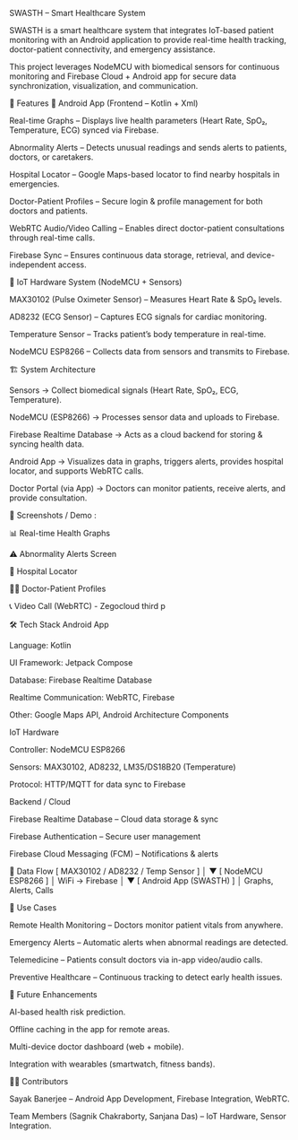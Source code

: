 SWASTH – Smart Healthcare System

SWASTH is a smart healthcare system that integrates IoT-based patient monitoring with an Android application to provide real-time health tracking, doctor-patient connectivity, and emergency assistance.

This project leverages NodeMCU with biomedical sensors for continuous monitoring and Firebase Cloud + Android app for secure data synchronization, visualization, and communication.

🚀 Features
📱 Android App (Frontend – Kotlin + Xml)

Real-time Graphs – Displays live health parameters (Heart Rate, SpO₂, Temperature, ECG) synced via Firebase.

Abnormality Alerts – Detects unusual readings and sends alerts to patients, doctors, or caretakers.

Hospital Locator – Google Maps-based locator to find nearby hospitals in emergencies.

Doctor-Patient Profiles – Secure login & profile management for both doctors and patients.

WebRTC Audio/Video Calling – Enables direct doctor-patient consultations through real-time calls.

Firebase Sync – Ensures continuous data storage, retrieval, and device-independent access.

🔧 IoT Hardware System (NodeMCU + Sensors)

MAX30102 (Pulse Oximeter Sensor) – Measures Heart Rate & SpO₂ levels.

AD8232 (ECG Sensor) – Captures ECG signals for cardiac monitoring.

Temperature Sensor – Tracks patient’s body temperature in real-time.

NodeMCU ESP8266 – Collects data from sensors and transmits to Firebase.

🏗️ System Architecture

Sensors → Collect biomedical signals (Heart Rate, SpO₂, ECG, Temperature).

NodeMCU (ESP8266) → Processes sensor data and uploads to Firebase.

Firebase Realtime Database → Acts as a cloud backend for storing & syncing health data.

Android App → Visualizes data in graphs, triggers alerts, provides hospital locator, and supports WebRTC calls.

Doctor Portal (via App) → Doctors can monitor patients, receive alerts, and provide consultation.

📸 Screenshots / Demo : 

📊 Real-time Health Graphs

⚠️ Abnormality Alerts Screen

🏥 Hospital Locator

👨‍⚕️ Doctor-Patient Profiles

📞 Video Call (WebRTC) - Zegocloud third p

🛠️ Tech Stack
Android App

Language: Kotlin

UI Framework: Jetpack Compose

Database: Firebase Realtime Database

Realtime Communication: WebRTC, Firebase

Other: Google Maps API, Android Architecture Components

IoT Hardware

Controller: NodeMCU ESP8266

Sensors: MAX30102, AD8232, LM35/DS18B20 (Temperature)


Protocol: HTTP/MQTT for data sync to Firebase

Backend / Cloud

Firebase Realtime Database – Cloud data storage & sync

Firebase Authentication – Secure user management

Firebase Cloud Messaging (FCM) – Notifications & alerts

📡 Data Flow
[ MAX30102 / AD8232 / Temp Sensor ] 
           │
           ▼
     [ NodeMCU ESP8266 ]
           │
    WiFi → Firebase
           │
           ▼
   [ Android App (SWASTH) ]
           │
   Graphs, Alerts, Calls

🎯 Use Cases

Remote Health Monitoring – Doctors monitor patient vitals from anywhere.

Emergency Alerts – Automatic alerts when abnormal readings are detected.

Telemedicine – Patients consult doctors via in-app video/audio calls.

Preventive Healthcare – Continuous tracking to detect early health issues.

📌 Future Enhancements

AI-based health risk prediction.

Offline caching in the app for remote areas.

Multi-device doctor dashboard (web + mobile).

Integration with wearables (smartwatch, fitness bands).

👨‍💻 Contributors

Sayak Banerjee – Android App Development, Firebase Integration, WebRTC.

Team Members (Sagnik Chakraborty, Sanjana Das) – IoT Hardware, Sensor Integration.

